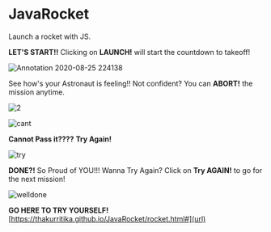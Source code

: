 # JavaRocket
Launch a rocket with JS.

**LET'S START!!**
Clicking on **LAUNCH!** will start the countdown to takeoff!

![Annotation 2020-08-25 224138](https://user-images.githubusercontent.com/65850062/91206274-85ed9400-e724-11ea-8dff-edfad762e799.png)

See how's your Astronaut is feeling!!
Not confident? You can **ABORT!** the mission anytime.

![2](https://user-images.githubusercontent.com/65850062/91206516-ea105800-e724-11ea-82dd-22e52e29da3c.png)

![cant](https://user-images.githubusercontent.com/65850062/91206522-ef6da280-e724-11ea-9c35-71c921eadff1.png)

**Cannot Pass it????**
**Try Again!**

![try](https://user-images.githubusercontent.com/65850062/91206848-76227f80-e725-11ea-87b9-4ec207bfa527.png)

**DONE?!**
So Proud of YOU!!!
Wanna Try Again?
Click on **Try AGAIN!** to go for the next mission!

![welldone](https://user-images.githubusercontent.com/65850062/91206860-7c186080-e725-11ea-9913-d75b349bad81.png)

**GO HERE TO TRY YOURSELF!**
[https://thakurritika.github.io/JavaRocket/rocket.html#](url)
